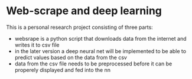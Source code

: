 # Web-scrape and deep learning
This is a personal research project consisting of three parts:
  - websrape is a python script that downloads data from the internet and writes it to csv file
  - in the later version a deep neural net will be implemented to be able to predict values based on the data from the csv
  - data from the csv file needs to be preprocessed before it can be properely displayed and fed into the nn
